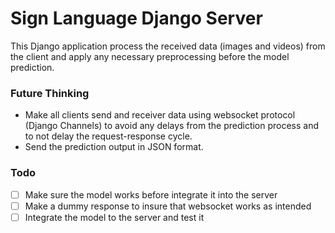 # Sign Language Django Server

This Django application process the received data (images and videos) from the client and apply any necessary preprocessing before the model prediction.

### Future Thinking
 * Make all clients send and receiver data using websocket protocol (Django Channels) to avoid any delays from the prediction process and to not delay the request-response cycle.
 * Send the prediction output in JSON format.


### Todo
 * [ ] Make sure the model works before integrate it into the server
 * [ ] Make a dummy response to insure that websocket works as intended
 * [ ] Integrate the model to the server and test it